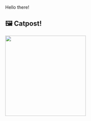 Hello there!



## 🖼️ Catpost!

<sub>
    <img src="https://cdn2.thecatapi.com/images/hfByT5iJ0.png" height="256">
</sub>

